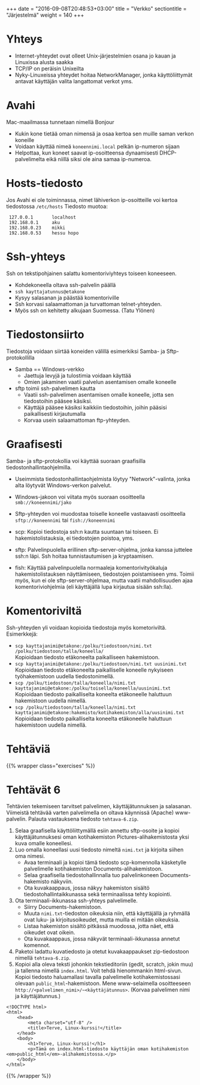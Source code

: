 +++
date = "2016-09-08T20:48:53+03:00"
title = "Verkko"
sectiontitle = "Järjestelmä"
weight = 140
+++

Yhteys
===============================

* Internet-yhteydet ovat olleet Unix-järjestelmien osana jo kauan ja Linuxissa alusta saakka
* TCP/IP on peräisin Unixeilta
* Nyky-Linuxeissa yhteydet hoitaa NetworkManager, jonka käyttöliittymät antavat käyttäjän valita langattomat verkot yms.




Avahi
===============================

Mac-maailmassa tunnetaan nimellä Bonjour

* Kukin kone tietää oman nimensä ja osaa kertoa sen muille saman verkon koneille
* Voidaan käyttää nimeä `koneennimi.local` pelkän ip-numeron sijaan
* Helpottaa, kun koneet saavat ip-osoitteensa dynaamisesti DHCP-palvelimelta eikä niillä siksi ole aina samaa ip-numeroa.




Hosts-tiedosto
===============================

Jos Avahi ei ole toiminnassa, nimet lähiverkon ip-osoitteille voi kertoa tiedostossa `/etc/hosts`
Tiedosto muotoa:

```
 127.0.0.1       localhost
 192.168.0.1     aku
 192.168.0.23    mikki
 192.168.0.53    hessu hopo
```




Ssh-yhteys
===============================

Ssh on tekstipohjainen salattu komentoriviyhteys toiseen koneeseen.

* Kohdekoneella oltava ssh-palvelin päällä
* `ssh kayttajatunnus@etakone`
* Kysyy salasanan ja päästää komentoriville
* Ssh korvasi salaamattoman ja turvattoman telnet-yhteyden.
* Myös ssh on kehitetty alkujaan Suomessa. (Tatu Ylönen)




Tiedostonsiirto
===============================

Tiedostoja voidaan siirtää koneiden välillä esimerkiksi Samba- ja Sftp-protokollilla

* Samba == Windows-verkko
    * Jaettuja levyjä ja tulostimia voidaan käyttää
    * Omien jakaminen vaatii palvelun asentamisen omalle koneelle
* sftp toimii ssh-palvelimen kautta
    * Vaatii ssh-palvelimen asentamisen omalle koneelle, jotta sen tiedostoihin pääsee käsiksi.
    * Käyttäjä pääsee käsiksi kaikkiin tiedostoihin, joihin pääsisi paikallisesti kirjautumalla
    * Korvaa usein salaamattoman ftp-yhteyden.




Graafisesti
===============================

Samba- ja sftp-protokollia voi käyttää suoraan graafisilla tiedostonhallintaohjelmilla.

* Useimmista tiedostonhallintaohjelmista löytyy "Network"-valinta, jonka alta löytyvät Windows-verkon palvelut.
* Windows-jakoon voi viitata myös suoraan osoitteella `smb://koneennimi/jako`
* Sftp-yhteyden voi muodostaa toiselle koneelle vastaavasti osoitteella `sftp://koneennimi` tai `fish://koneennimi`

* scp: Kopioi tiedostoja ssh:n kautta suuntaan tai toiseen. Ei hakemistolistauksia, ei tiedostojen poistoa, yms.
* sftp: Palvelinpuolella erillinen sftp-server-ohjelma, jonka kanssa juttelee ssh:n läpi.
  Ssh hoitaa tunnistautumisen ja kryptaamisen.
* fish: Käyttää palvelinpuolella normaaleja komentorivityökaluja hakemistolistauksen näyttämiseen,
  tiedostojen poistamiseen yms. Toimii myös, kun ei ole sftp-server-ohjelmaa, mutta vaatii mahdollisuuden
  ajaa komentoriviohjelmia (eli käyttäjällä lupa kirjautua sisään ssh:lla).




Komentoriviltä
===============================

Ssh-yhteyden yli voidaan kopioida tiedostoja myös kometoriviltä. Esimerkkejä:

* `scp kayttajanimi@etakone:/polku/tiedostoon/nimi.txt /polku/tiedostoon/talla/koneella/` <br>
   Kopioidaan tiedosto etäkoneelta paikalliseen hakemistoon.
* `scp kayttajanimi@etakone:/polku/tiedostoon/nimi.txt uusinimi.txt` <br>
   Kopioidaan tiedosto etäkoneelta paikalliselle koneelle nykyiseen työhakemistoon uudella tiedostonimellä.
* `scp /polku/tiedostoon/talla/koneella/nimi.txt kayttajanimi@etakone:/polku/toisella/koneella/uusinimi.txt` <br>
   Kopioidaan tiedosto paikalliselta koneelta etäkoneelle haluttuun hakemistoon uudella nimellä.
* `scp /polku/tiedostoon/talla/koneella/nimi.txt kayttajanimi@etakone:hakemisto/kotihakemiston/alla/uusinimi.txt` <br>
   Kopioidaan tiedosto paikalliselta koneelta etäkoneelle haluttuun hakemistoon uudella nimellä.



Tehtäviä
========================

{{% wrapper class="exercises" %}}

Tehtävät 6
===============================

Tehtävien tekemiseen tarvitset palvelimen, käyttäjätunnuksen ja salasanan. Viimeistä tehtävää varten
palvelimella on oltava käynnissä (Apache) www-palvelin. Palauta vastauksena tiedosto `tehtava-6.zip`.

1. Selaa graafisella käyttöliittymällä esiin annettu sftp-osoite ja kopioi käyttäjätunnuksesi
   oman kotihakemiston Pictures-alihakemistosta yksi kuva omalle koneellesi.
2. Luo omalla koneellasi uusi tiedosto nimeltä `nimi.txt` ja kirjoita siihen oma nimesi.
    * Avaa terminaali ja kopioi tämä tiedosto scp-komennolla käsketylle palvelimelle kotihakemiston
      Documents-alihakemistoon.
    * Selaa graafisella tiedostohallinnalla tuo palvelinkoneen Documents-hakemisto näkyviin.
    * Ota kuvakaappaus, jossa näkyy hakemiston sisältö tiedostohallintaikkunassa sekä terminaalissa tehty kopiointi.
3. Ota terminaali-ikkunassa ssh-yhteys palvelimelle.
    * Siirry Documents-hakemistoon.
    * Muuta `nimi.txt`-tiedoston oikeuksia niin, että käyttäjällä ja ryhmällä ovat luku- ja kirjoitusoikeudet,
      mutta muilla ei mitään oikeuksia.
    * Listaa hakemiston sisältö pitkässä muodossa, jotta näet, että oikeudet ovat oikein.
    * Ota kuvakaappaus, jossa näkyvät terminaali-ikkunassa annetut komennot.
4. Paketoi ladattu kuvatiedosto ja otetut kuvakaappaukset zip-tiedostoon nimellä `tehtava-6.zip`.
5. Kopioi alla oleva teksti johonkin tekstieditoriin (gedit, scratch, jokin muu) ja tallenna nimellä `index.html`.
   Voit tehdä hienommankin html-sivun. Kopioi tiedosto haluamallasi tavalla palvelimelle kotihakemistossasi olevaan
   `public_html`-hakemistoon. Mene www-selaimella osoitteeseen `http://<palvelimen_nimi>/~<käyttäjätunnus>`.
   (Korvaa palvelimen nimi ja käyttäjätunnus.)

```
<!DOCTYPE html>
<html>
    <head>
        <meta charset="utf-8" />
        <title>Terve, Linux-kurssi!</title>
    </head>
    <body>
        <h1>Terve, Linux-kurssi!</h1>
        <p>Tämä on index.html-tiedosto käyttäjän oman kotihakemiston
<em>public_html</em>-alihakemistossa.</p>
    </body>
</html>
```
{{% /wrapper %}}